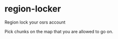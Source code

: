 # region-locker
Region lock your osrs account

Pick chunks on the map that you are allowed to go on.
